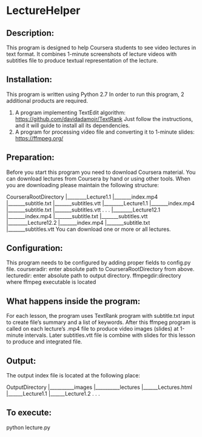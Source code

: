 # LectureHelper

Description:
-----------

This program is designed to help Coursera students to see video lectures in text format. It
combines 1-minute screenshots of lecture videos with subtitles file to produce textual
representation of the lecture.

Installation:
------------

This program is written using Python 2.7
In order to run this program, 2 additional products are required.
1) A program implementing TextEdit algorithm:
https://github.com/davidadamojr/TextRank
Just follow the instructions, and it will guide to install all its dependencies.
2) A program for processing video file and converting it to 1-minute slides:
https://ffmpeg.org/

Preparation:
-----------

Before you start this program you need to download Coursera material. You can download
lectures from Coursera by hand or using other tools. When you are downloading please
maintain the following structure:

CourseraRootDirectory
          |________Lecture1.1
                     |_______index.mp4
                     |_______subtitle.txt
                     |_______subtitles.vtt
          |________Lecture1.1
                     |_______index.mp4
                     |_______subtitle.txt
                     |_______subtitles.vtt
          .
          .
          .
          |________Lecture12.1
                     |_______index.mp4
                     |_______subtitle.txt
                     |_______subtitles.vtt
          |________Lecture12.2
                     |_______index.mp4
                     |_______subtitle.txt
                     |_______subtitles.vtt
You can download one or more or all lectures.

Configuration:
--------------

This program needs to be configured by adding proper fields to config.py file.
courseradir: enter absolute path to CourseraRootDirectory from above.
lecturedir: enter absolute path to output directory.
ffmpegdir:directory where ffmpeg executable is located


What happens inside the program:
-------------------------------

For each lesson, the program uses TextRank program with subtitle.txt
input to create file’s summary and a list of keywords.
After this ffmpeg program is called on each lecture’s .mp4 file to
produce video images (slides) at 1-minute intervals.
Later subtitles.vtt file is combine with slides for this lesson to
produce and integrated file.

Output:
-------

The output index file is located at the following place:

OutputDirectory
        |__________images
        |__________lectures
                        |______Lectures.html
                        |______Lecture1.1
                        |______Lecture1.2
                        .
                        .
                        .

To execute:
----------

python lecture.py
